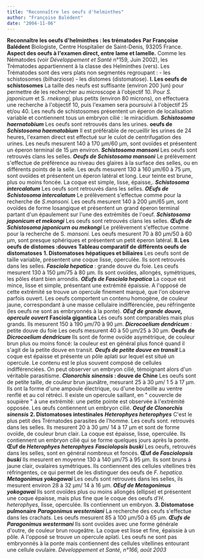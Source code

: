 ```yaml
---
title: "Reconnaître les oeufs d'helminthes"
author: "Françoise Balédent"
date: "2004-11-06"
---
```


**Reconnaître les oeufs d'helminthes : les trématodes** **Par Françoise Balédent** Biologiste, Centre Hospitalier de Saint-Denis, 93205 France. **Aspect des oeufs à l'examen direct, entre lame et lamelle.** Comme les Nématodes (voir _Développement et Santé_ n°159, Juin 2002), les Trématodes appartiennent à la classe des Helminthes (vers). Les Trématodes sont des vers plats non segmentés regroupant : - les schistosomes (bilharziose) - les distomes (distomatose). **I. Les oeufs de schistosomes** La taille des neufs est suffisante (environ 200 }un) pour permettre de les rechercher au microscope à l'objectif 10. Pour _S. japonicum_ et S. _rnekongi,_ plus petits (environ 80 microns), on effectuera une recherche à l'objectif 10, puis l'examen sera poursuivi à l'objectif 25 et/ou 40. Les neufs de schistosomes présentent un éperon de localisation variable et contiennent tous un embryon cilié : le miracidium. **_Schistosoma haernatobium_** Les oeufs sont retrouvés dans les urines. **oeufs de _Schistosoma haematobium_** Il est préférable de recueillir les urines de 24 heures, l'examen direct est effectué sur le culot de centrifugation des urines. Les neufs mesurent 140 à 170 µm/60 µm, sont ovoïdes et présentent un éperon terminal de 15 µm environ. **_Schistosoma mansoni_** Les oeufs sont retrouvés clans les selles. **_Oeufs de Schistosoma mansoni_** Le prélèvement s'effectue de préférence au niveau des glaires à la surface des selles, ou en différents points de la selle. Les œufs mesurent 130 à 160 µm/60 à 75 µm, sont ovoïdes et présentent un éperon latéral et long. Leur teinte est brune, plus ou moins foncée. La coque est simple, lisse, épaisse,. **_Schistosoma intercalatum_** Les oeufs sont retrouvés dans les selles. **_OEufs de Schistosoma intercalatum_** Le prélèvement s'effectue comme pour la recherche de _S.mansoni._ Les oeufs mesurent 140 à 200 µm/65 µm, sont ovoïdes de forme losangique et présentent un grand éperon terminal partant d'un épaulement sur l'une des extrémités de l'oeuf. **_Schistosoma japonicum et mekongi_** Les oeufs sont retrouvés clans les selles. **_Œufs de Schistosoma japonicurn ou mekongi_** Le prélèvement s'effectue comme pour la recherche de S. _mansoni._ Les oeufs mesurent 70 à 80 µm/50 à 60 µm, sont presque sphériques et présentent un petit éperon latéral. **II. Les oeufs de distomes :douves** **Tableau comparatif de différents oeufs de distomatoses** **1. Distomatoses hépatiques et biliaires** Les oeufs sont de taille variable, présentent une coque lisse, operculée. Ils sont retrouvés dans les selles. **_Fasciola hepatica_** : grande douve du foie. Les ceufs mesurent 130 à 150 µm/75 à 80 µm. Ils sont ovoïdes, allongés, symétriques, les pôles étant bien arrondis. **_OEufs de Fasciola hepatica_** La coque est mince, lisse et simple, présentant une extrémité épaissie. A l'opposé de cette extrémité se trouve un opercule finement marqué, que l'on observe parfois ouvert. Les oeufs comportent un contenu homogène, de couleur jaune, correspondant à une masse cellulaire indifférenciée, peu réfringente (les oeufs ne sont as embryonnés à la ponte). **_OEuf de grande douve, opercule ouvert_** **Fasciola gigantica** Lés oeufs sont comparables mais plus grands. Ils mesurent 150 à 190 µm/70 à 90 µm. _**Dicrocoelium dendricum** :_ petite douve du foie Les oeufs mesurent 40 à 50 µm/25 à 30 µm. **Oeufs de** **_Dicrocoelium dendricum_** Ils sont de forme ovoïde asymétrique, de couleur brun plus ou moins foncé: la couleur est en général plus foncé quand il s'agit de la petite douve en transit. **_Oeufs de petite douve en transit_** La coque est épaisse et présente un pôle aplati sur lequel est situé un opercule. Le contenu est le plus souvent composé de cellules indifférenciées. On peut observer un embryon cilié, témoignant alors d'un véritable parasitisme. **_Clonorchis sinensis_ : douve de Chine** Les oeufs sont de petite taille, de couleur brun jaunâtre, mesurant 25 à 30 µm/ 1 5 à 17 µm. Ils ont la forme d'une ampoule électrique, ou d'une bouteille au ventre renflé et au col rétréci. Il existe un opercule saillant, en " couvercle de soupière " à une extrémité: une petite pointe est observée à l'extrémité opposée. Les œufs contiennent un embryon cilié. **_Oeuf de Clonorchis sinensis_** **2. Distomatoses intestinales** **_Heterophyes heterophyes_** C'est le plus petit des Trérnatodes parasites de l'homme. Les ceufs sont. retrouvés dans les selles. Ils mesurent 20 à 30 µm/ 14 à 17 µm et sont de forme ovoïde, de couleur brun clair. La coque est épaisse, lisse, operculée. Ils contiennent un embryon cilié qui se forme quelques jours après la ponte. **Œuf de _Heterophyes heterophyes_** **_Fasciolopsis buski_** Les oeufs, retrouvés dans les selles, sont en général nombreux et foncés. **Œuf de _Fasciolopsis_ _buski_** Ils mesurent en moyenne 130 à 140 µm/75 à 95 µm. Ils sont bruns à jaune clair, ovalaires symétriques. Ils contiennent des cellules vitellines très réfringentes, ce qui permet de les distinguer des oeufs de _F. hepatica._ **_Metagonimus yokogawai_** Les oeufs sont retrouvés dans les selles, ils mesurent environ 28 à 32 µm/ 14 à 16 µm. **_OEuf de Metagonimus yokogawai_** Ils sont ovoïdes plus ou moins allongés (ellipse) et présentent une coque épaisse, mais plus fine que le coque des oeufs d'_H_. _heterophyes,_ lisse, operculée. Ils contiennent un embryon. **3. Distomatose pulmonaire** **_Paragonimus westerniani_** La recherche des ceufs s'effectue dans les crachats. Les oeufs mesurent 85 à 100 µm/50 à 65 µm. **_Œufs de Paragonimus westermani_** Ils sont ovoïdes avec une forme générale d'outre, de couleur brun rougeâtre. La coque est lisse et fine, épaissie à un pôle. A l'opposé se trouve un opercule aplati. Les oeufs ne sont pas embryonnés à la ponte mais contiennent des cellules vitellines entourant une cellule ovulaire. _Développement et Santé, n°166, août 2003_